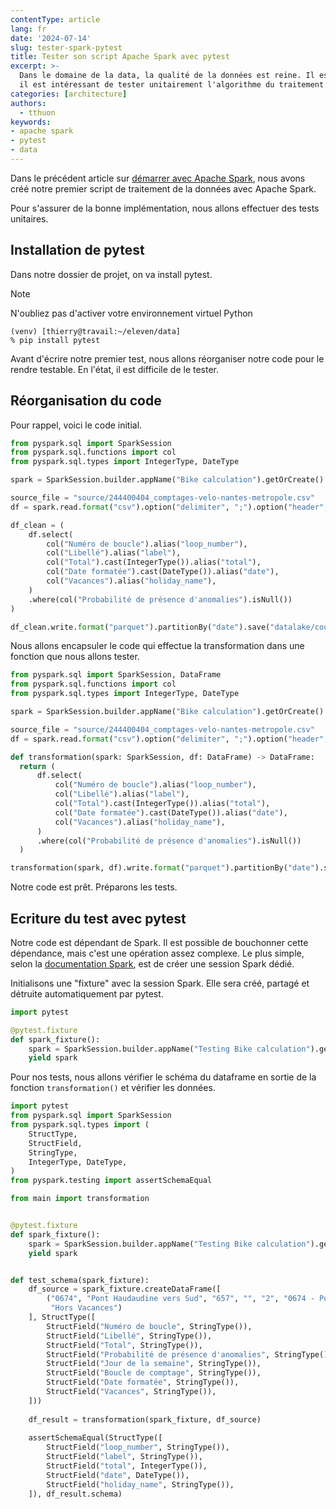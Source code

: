 ```yaml
---
contentType: article
lang: fr
date: '2024-07-14'
slug: tester-spark-pytest
title: Tester son script Apache Spark avec pytest
excerpt: >-
  Dans le domaine de la data, la qualité de la données est reine. Il est nécessaire de s'en assurer. Pour poser de bonne fondation,
  il est intéressant de tester unitairement l'algorithme du traitement Spark. Découvrons comment les réalisers.
categories: [architecture]
authors:
  - tthuon
keywords: 
- apache spark
- pytest
- data
---
```


Dans le précédent article sur [démarrer avec Apache Spark](/fr/demarrer-apache-spark), nous avons créé notre premier script de traitement de la données avec Apache Spark.

Pour s'assurer de la bonne implémentation, nous allons effectuer des tests unitaires.

## Installation de pytest

Dans notre dossier de projet, on va install pytest.

<div  class="admonition note"  markdown="1"><p  class="admonition-title">Note</p>
N'oubliez pas d'activer votre environnement virtuel Python
</div>

```shell
(venv) [thierry@travail:~/eleven/data]
% pip install pytest
```

Avant d'écrire notre premier test, nous allons réorganiser notre code pour le rendre testable. En l'état, il est difficile de le tester.

## Réorganisation du code

Pour rappel, voici le code initial.

```python
from pyspark.sql import SparkSession
from pyspark.sql.functions import col
from pyspark.sql.types import IntegerType, DateType

spark = SparkSession.builder.appName("Bike calculation").getOrCreate()

source_file = "source/244400404_comptages-velo-nantes-metropole.csv"
df = spark.read.format("csv").option("delimiter", ";").option("header", True).load(source_file)

df_clean = (
    df.select(
        col("Numéro de boucle").alias("loop_number"),
        col("Libellé").alias("label"),
        col("Total").cast(IntegerType()).alias("total"),
        col("Date formatée").cast(DateType()).alias("date"),
        col("Vacances").alias("holiday_name"),
    )
    .where(col("Probabilité de présence d'anomalies").isNull())
)

df_clean.write.format("parquet").partitionBy("date").save("datalake/count-bike-nantes.parquet")
```

Nous allons encapsuler le code qui effectue la transformation dans une fonction que nous allons tester.

```python
from pyspark.sql import SparkSession, DataFrame
from pyspark.sql.functions import col
from pyspark.sql.types import IntegerType, DateType

spark = SparkSession.builder.appName("Bike calculation").getOrCreate()

source_file = "source/244400404_comptages-velo-nantes-metropole.csv"
df = spark.read.format("csv").option("delimiter", ";").option("header", True).load(source_file)

def transformation(spark: SparkSession, df: DataFrame) -> DataFrame:
  return (
      df.select(
          col("Numéro de boucle").alias("loop_number"),
          col("Libellé").alias("label"),
          col("Total").cast(IntegerType()).alias("total"),
          col("Date formatée").cast(DateType()).alias("date"),
          col("Vacances").alias("holiday_name"),
      )
      .where(col("Probabilité de présence d'anomalies").isNull())
  )

transformation(spark, df).write.format("parquet").partitionBy("date").save("datalake/count-bike-nantes.parquet")
```

Notre code est prêt. Préparons les tests.

## Ecriture du test avec pytest

Notre code est dépendant de Spark. Il est possible de bouchonner cette dépendance, mais c'est une opération assez complexe. 
Le plus simple, selon la [documentation Spark](https://spark.apache.org/docs/latest/api/python/getting_started/testing_pyspark.html#Option-3:-Using-Pytest), est de créer une session Spark dédié.

Initialisons une "fixture" avec la session Spark. Elle sera créé, partagé et détruite automatiquement par pytest.

```python
import pytest

@pytest.fixture
def spark_fixture():
    spark = SparkSession.builder.appName("Testing Bike calculation").getOrCreate()
    yield spark
```

Pour nos tests, nous allons vérifier le schéma du dataframe en sortie de la fonction `transformation()` et vérifier les données.

```python
import pytest
from pyspark.sql import SparkSession
from pyspark.sql.types import (
    StructType,
    StructField,
    StringType,
    IntegerType, DateType,
)
from pyspark.testing import assertSchemaEqual

from main import transformation


@pytest.fixture
def spark_fixture():
    spark = SparkSession.builder.appName("Testing Bike calculation").getOrCreate()
    yield spark


def test_schema(spark_fixture):
    df_source = spark_fixture.createDataFrame([
        ("0674", "Pont Haudaudine vers Sud", "657", "", "2", "0674 - Pont Haudaudine vers Sud", "2021-03-16",
         "Hors Vacances")
    ], StructType([
        StructField("Numéro de boucle", StringType()),
        StructField("Libellé", StringType()),
        StructField("Total", StringType()),
        StructField("Probabilité de présence d'anomalies", StringType()),
        StructField("Jour de la semaine", StringType()),
        StructField("Boucle de comptage", StringType()),
        StructField("Date formatée", StringType()),
        StructField("Vacances", StringType()),
    ]))
    
    df_result = transformation(spark_fixture, df_source)
    
    assertSchemaEqual(StructType([
        StructField("loop_number", StringType()),
        StructField("label", StringType()),
        StructField("total", IntegerType()),
        StructField("date", DateType()),
        StructField("holiday_name", StringType()),
    ]), df_result.schema)
```
